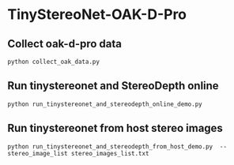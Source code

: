 
# TinyStereoNet-OAK-D-Pro

## Collect oak-d-pro data
```
python collect_oak_data.py
```

## Run tinystereonet and StereoDepth online
```
python run_tinystereonet_and_stereodepth_online_demo.py
```

## Run tinystereonet from host stereo images
```
python run_tinystereonet_and_stereodepth_from_host_demo.py  --stereo_image_list stereo_images_list.txt
```
